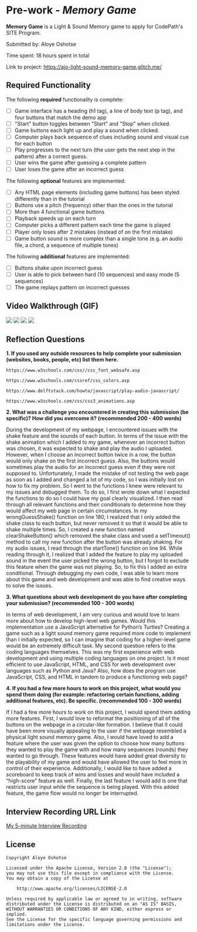 # Pre-work - *Memory Game*

**Memory Game** is a Light & Sound Memory game to apply for CodePath's SITE Program. 

Submitted by: Aloye Oshotse

Time spent: 18 hours spent in total

Link to project: https://ajo-light-sound-memory-game.glitch.me/

## Required Functionality

The following **required** functionality is complete:

* [ ] Game interface has a heading (h1 tag), a line of body text (p tag), and four buttons that match the demo app
* [ ] "Start" button toggles between "Start" and "Stop" when clicked. 
* [ ] Game buttons each light up and play a sound when clicked. 
* [ ] Computer plays back sequence of clues including sound and visual cue for each button
* [ ] Play progresses to the next turn (the user gets the next step in the pattern) after a correct guess. 
* [ ] User wins the game after guessing a complete pattern
* [ ] User loses the game after an incorrect guess

The following **optional** features are implemented:

* [ ] Any HTML page elements (including game buttons) has been styled differently than in the tutorial
* [ ] Buttons use a pitch (frequency) other than the ones in the tutorial
* [ ] More than 4 functional game buttons
* [ ] Playback speeds up on each turn
* [ ] Computer picks a different pattern each time the game is played
* [ ] Player only loses after 2 mistakes (instead of on the first mistake)
* [ ] Game button sound is more complex than a single tone (e.g. an audio file, a chord, a sequence of multiple tones)

The following **additional** features are implemented:

- [ ] Buttons shake upon incorrect guess
- [ ] User is able to pick between hard (10 sequences) and easy mode (5 sequences)
- [ ] The game replays pattern on incorrect guesses

## Video Walkthrough (GIF)

![](https://i.imgur.com/BL89cGH.gif)
![](https://i.imgur.com/6s4Ybjk.gif)
![](https://i.imgur.com/eQvfzCJ.gif)
![](https://i.imgur.com/mUaSsgL.gif)


## Reflection Questions
**1. If you used any outside resources to help complete your submission (websites, books, people, etc) list them here.**    
   
    https://www.w3schools.com/css//css_font_websafe.asp
    
    https://www.w3schools.com/cssref/css_colors.asp
    
    https://www.delftstack.com/howto/javascript/play-audio-javascript/
    
    https://www.w3schools.com/css/css3_animations.asp

**2. What was a challenge you encountered in creating this submission (be specific)? How did you overcome it? (recommended 200 - 400 words)** 

During the development of my webpage, I encountered issues with the shake feature and the sounds of each button. In terms of the issue with the shake animation which I added to my game, whenever an incorrect button was chosen, it was expected to shake and play the audio I uploaded. However, when I choose an incorrect button twice in a row, the button would only shake on the first incorrect guess. Also, the buttons would sometimes play the audio for an incorrect guess even if they were not supposed to. Unfortunately, I made the mistake of not testing the web page as soon as I added and changed a lot of my code, so I was initially lost on how to fix my problem. So I went to the functions I knew were relevant to my issues and debugged them. To do so, I first wrote down what I expected the functions to do so I could have my goal clearly visualized. I then read through all relevant functions and their conditionals to determine how they would affect my web page in certain circumstances. In my wrongGuessShake() function on line 180, I realized that I only added the shake class to each button, but never removed it so that it would be able to shake multiple times. So, I created a new function named clearShakeButton() which removed the shake class and used a setTimeout() method to call my new function after the button was already shaking. For my audio issues, I read through the startTone() function on line 94. While reading through it, I realized that I added the feature to play my uploaded sound in the event the user picked the wrong button, but I forgot to exclude this feature when the game was not playing. So, to fix this I added an extra conditional. Through debugging my own code, I was able to learn more about this game and web development and was able to find creative ways to solve the issues.


**3. What questions about web development do you have after completing your submission? (recommended 100 - 300 words)** 

In terms of web development, I am very curious and would love to learn more about how to develop high-level web games. Would this implementation use a JavaScript alternative for Python’s Turtles? Creating a game such as a light sound memory game required more code to implement than I initially expected, so I can imagine that coding for a higher-level game would be an extremely difficult task. My second question refers to the coding languages themselves. This was my first experience with web development and using multiple coding languages on one project. Is it most efficient to use JavaScript, HTML, and CSS for web development over languages such as Python and Java? Also, how does the program use JavaScript, CSS, and HTML in tandem to produce a functioning web page?


**4. If you had a few more hours to work on this project, what would you spend them doing (for example: refactoring certain functions, adding additional features, etc). Be specific. (recommended 100 - 300 words)**

If I had a few more hours to work on this project, I would spend them adding more features. First, I would love to reformat the positioning of all of the buttons on the webpage in a circular-like formation. I believe that it could have been more visually appealing to the user if the webpage resembled a physical light sound memory game. Also, I would have loved to add a feature where the user was given the option to choose how many buttons they wanted to play the game with and how many sequences (rounds) they wanted to go through. These features would have added great diversity to the playability of my game and would have allowed the user to feel more in control of their experience. Additionally, I would like to have added a scoreboard to keep track of wins and losses and would have included a “high-score” feature as well. Finally, the last feature I would add is one that restricts user input while the sequence is being played. With this added feature, the game flow would no longer be interrupted.

## Interview Recording URL Link

[My 5-minute Interview Recording](your-link-here)


## License

    Copyright Aloye Oshotse

    Licensed under the Apache License, Version 2.0 (the "License");
    you may not use this file except in compliance with the License.
    You may obtain a copy of the License at

        http://www.apache.org/licenses/LICENSE-2.0

    Unless required by applicable law or agreed to in writing, software
    distributed under the License is distributed on an "AS IS" BASIS,
    WITHOUT WARRANTIES OR CONDITIONS OF ANY KIND, either express or implied.
    See the License for the specific language governing permissions and
    limitations under the License.
